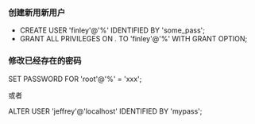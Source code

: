 
### 创建新用新用户

- CREATE USER 'finley'@'%' IDENTIFIED BY 'some_pass';
- GRANT ALL PRIVILEGES ON *.* TO 'finley'@'%' WITH GRANT OPTION;

### 修改已经存在的密码

SET PASSWORD FOR 'root'@'%' = 'xxx';

或者

ALTER USER 'jeffrey'@'localhost' IDENTIFIED BY 'mypass';